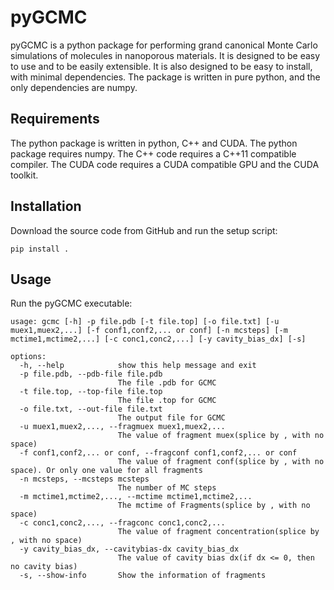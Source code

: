 # pyGCMC
pyGCMC is a python package for performing grand canonical Monte Carlo simulations of molecules in nanoporous materials. It is designed to be easy to use and to be easily extensible. It is also designed to be easy to install, with minimal dependencies. The package is written in pure python, and the only dependencies are numpy.

## Requirements
The python package is written in python, C++ and CUDA. The python package requires numpy. The C++ code requires a C++11 compatible compiler. The CUDA code requires a CUDA compatible GPU and the CUDA toolkit.

## Installation
Download the source code from GitHub and run the setup script:
```
pip install .
```

## Usage
Run the pyGCMC executable:
```
usage: gcmc [-h] -p file.pdb [-t file.top] [-o file.txt] [-u muex1,muex2,...] [-f conf1,conf2,... or conf] [-n mcsteps] [-m mctime1,mctime2,...] [-c conc1,conc2,...] [-y cavity_bias_dx] [-s]

options:
  -h, --help            show this help message and exit
  -p file.pdb, --pdb-file file.pdb
                        The file .pdb for GCMC
  -t file.top, --top-file file.top
                        The file .top for GCMC
  -o file.txt, --out-file file.txt
                        The output file for GCMC
  -u muex1,muex2,..., --fragmuex muex1,muex2,...
                        The value of fragment muex(splice by , with no space)
  -f conf1,conf2,... or conf, --fragconf conf1,conf2,... or conf
                        The value of fragment conf(splice by , with no space). Or only one value for all fragments
  -n mcsteps, --mcsteps mcsteps
                        The number of MC steps
  -m mctime1,mctime2,..., --mctime mctime1,mctime2,...
                        The mctime of Fragments(splice by , with no space)
  -c conc1,conc2,..., --fragconc conc1,conc2,...
                        The value of fragment concentration(splice by , with no space)
  -y cavity_bias_dx, --cavitybias-dx cavity_bias_dx
                        The value of cavity bias dx(if dx <= 0, then no cavity bias)
  -s, --show-info       Show the information of fragments

  ```

